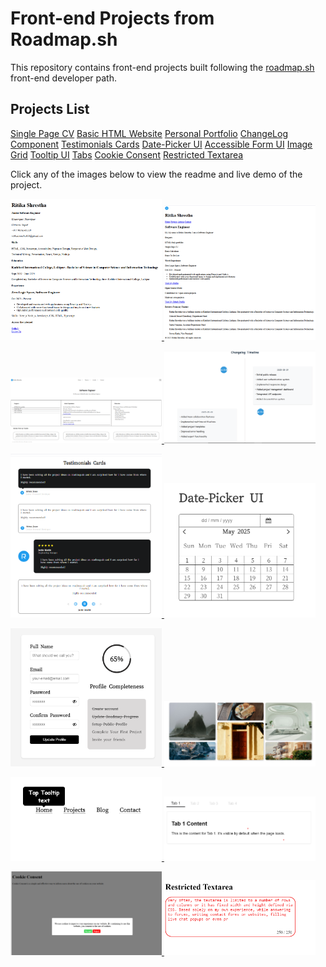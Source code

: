 # Front-end Projects from Roadmap.sh

This repository contains front-end projects built following the [roadmap.sh](https://roadmap.sh/) front-end developer path.

## Projects List

[Single Page CV](https://roadmap.sh/projects/single-page-cv)
[Basic HTML Website](https://roadmap.sh/projects/basic-html-website)
[Personal Portfolio](https://roadmap.sh/projects/portfolio-website)
[ChangeLog Component](https://roadmap.sh/projects/changelog-component)
[Testimonials Cards](https://roadmap.sh/projects/testimonial-cards)
[Date-Picker UI](https://roadmap.sh/projects/datepicker-ui)
[Accessible Form UI](https://roadmap.sh/projects/accessible-form-ui)
[Image Grid](https://roadmap.sh/projects/image-grid)
[Tooltip UI](https://roadmap.sh/projects/tooltip-ui)
[Tabs](https://roadmap.sh/projects/simple-tabs)
[Cookie Consent](https://roadmap.sh/projects/cookie-consent)
[Restricted Textarea](https://roadmap.sh/projects/restricted-textarea)

Click any of the images below to view the readme and live demo of the project.

<p align="left">
  <a href='/Single Page CV/index.html'>
    <img width="48%" src="./assets/images/single-page-cv.png" alt="single page cv" />
  </a>

  <a href='/Basic HTML Website/index.html'>
    <img width="48%" src="./assets/images/basic-html-website.png" alt="basic html website" />
  </a>
</p>

<p align="left">
  <a href='/Personal Portfolio/index.html'>
    <img width="48%" src="./assets/images/personal-portfolio.png" alt="personal portfolio" />
  </a>
  <a href='/ChangeLog Component/index.html'>
    <img width="48%" src="./assets/images/changelog-component.png" alt="changelog component" />
  </a>
</p>

<p align="left">
  <a href='/Testimonials Cards/index.html'>
    <img width="48%" src="./assets/images/testimonials-cards.png" alt="testimonials cards" />
  </a>
   <a href='/DatePicker UI/index.html'>
    <img width="48%" src="./assets/images/date-picker.png" alt="date-picker ui" />
  </a>
</p>

<p align="left">
  <a href='/Accessible Form UI/index.html'>
    <img width="48%" src="./assets/images/accessible-form-ui.png" alt="accessible form ui" />
  </a>
  <a href='/Image Grid/index.html'>
    <img width="48%" src="./assets/images/image-grid.png" alt="image grid" />
  </a>
</p>

<p align="left">
  <a href='/Tooltip UI/index.html'>
    <img width="48%" src="./assets/images/tooltip-ui.png" alt="tooltip ui" />
  </a>
  <a href='/Tabs/index.html'>
    <img width="48%" src="./assets/images/tabs.png" alt="tabs" />
  </a>
</p>
<p align="left">
  <a href='/Cookie Consent/index.html'>
    <img width="48%" src="./assets/images/cookie-consent.png" alt="cookie consent" />
  </a>
  <a href='/Restricted Textarea/index.html'>
    <img width="48%" src="./assets/images/restricted-textarea.png" alt="restricted textarea" />
  </a>
</p>
